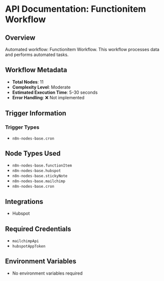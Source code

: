 # API Documentation: Functionitem Workflow

## Overview
Automated workflow: Functionitem Workflow. This workflow processes data and performs automated tasks.

## Workflow Metadata
- **Total Nodes**: 11
- **Complexity Level**: Moderate
- **Estimated Execution Time**: 5-30 seconds
- **Error Handling**: ❌ Not implemented

## Trigger Information
### Trigger Types
- `n8n-nodes-base.cron`

## Node Types Used
- `n8n-nodes-base.functionItem`
- `n8n-nodes-base.hubspot`
- `n8n-nodes-base.stickyNote`
- `n8n-nodes-base.mailchimp`
- `n8n-nodes-base.cron`

## Integrations
- Hubspot

## Required Credentials
- `mailchimpApi`
- `hubspotAppToken`

## Environment Variables
- No environment variables required
